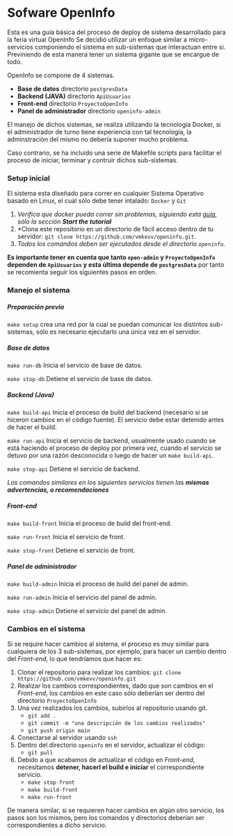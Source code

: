 # Sofware OpenInfo
Esta es una guía básica del proceso de deploy de sistema desarrollado para la feria virtual OpenInfo
Se decidió utilizar un enfoque similar a micro-servicios componiendo el sistema en sub-sistemas que interactuan entre si.
Previniendo de esta manera tener un sistema gigante que se encargue de todo.

OpenInfo se compone de 4 sistemas.

- **Base de datos** directorio `postgresData`
- **Backend (JAVA)** directorio `ApiUsuarios`
- **Front-end** directorio `ProyectoOpenInfo`
- **Panel de administrador** directorio `openinfo-admin`

El manejo de dichos sistemas, se realiza utilizando la tecnología Docker, si el administrador de turno tiene experiencia con tal tecnología, la adminstración del mismo no debería suponer mucho problema.

Caso contrario, se ha incluido una serie de Makefile scripts para facilitar el proceso de iniciar, terminar y contruir dichos sub-sistemas.

### Setup inicial
El sistema esta diseñado para correr en cualquier Sistema Operativo basado en Linux, el cual sólo debe tener intalado: `Docker` y `Git`

1. *Verifica que docker pueda correr sin problemas, siguiendo esta [guía](https://docs.docker.com/get-started/#start-the-tutorial), sólo la sección **Start the tutorial***
2. *Clona este repositorio en un directorio de fácil acceso dentro de tu servidor:
  `git clone https://github.com/vmkevv/openinfo.git`.
3. *Todos los comandos deben ser ejecutados desde el directorio `openinfo`.*

**Es importante tener en cuenta que tanto `open-admin` y `ProyectoOpenInfo` dependen de `ApiUsuarios` y esta última depende de `postgresData`** por tanto se recomienta seguir los siguientes pasos en orden. 

### Manejo el sistema
##### Preparación previa
`make setup` crea una red por la cual se puedan comunicar los distintos sub-sistemas, sólo es necesario ejecutarlo una única vez en el servidor.

##### Base de datos
`make run-db` Inicia el servicio de base de datos.

`make stop-db` Detiene el servicio de base de datos.

##### Backend (Java)
`make build-api` Inicia el proceso de build del backend (necesario si se hiceron cambios en el código fuente). El servicio debe estar detenido antes de hacer el build.

`make run-api` Inicia el servicio de backend, usualmente usado cuando se está haciendo el proceso de deploy por primera vez, cuando el servicio se detuvo por una razón desconocida o luego de hacer un `make build-api`.

`make stop-api` Detiene el servicio de backend.

*Los comandos similares en los siguientes servicios tienen las **mismas advertencias, o recomendaciones***

##### Front-end
`make build-front` Inicia el proceso de build del front-end.

`make run-front` Inicia el servicio de front.

`make stop-front` Detiene el servicio de front.

##### Panel de administrador
`make build-admin` Inicia el proceso de build del panel de admin.

`make run-admin` Inicia el servicio del panel de admin.

`make stop-admin` Detiene el servicio del panel de admin.

### Cambios en el sistema
Si se require hacer cambios al sistema, el proceso es muy similar para cualquiera de los 3 sub-sistemas, por ejemplo, para hacer un cambio dentro del *Front-end*, lo que tendríamos que hacer es:

1. Clonar el repositorio para realizar los cambios: `git clone https://github.com/vmkevv/openinfo.git`
2. Realizar los cambios correspondientes, dado que son cambios en el *Front-end*, los cambios en este caso sólo deberían ser dentro del directorio `ProyectoOpenInfo`
3. Una vez realizados los cambios, subirlos al repositorio usando git.
    - `git add .`
    - `git commit -m "una descripción de los cambios realizados"`
    - `git push origin main`
4. Conectarse al servidor usando `ssh`
5. Dentro del directorio `openinfo` en el servidor, actualizar el còdigo:
    - `git pull`
6. Debido a que acabamos de actualizar el código en *Front-end*, necesitamos **detener, hacerl el build e iniciar** el correspondiente servicio.
    - `make stop-front`
    - `make build-front`
    - `make run-front`

De manera similar, si se requieren hacer cambios en algún otro servicio, los pasos son los mismos, pero los comandos y directorios deberían ser correspondientes a dicho servicio.
